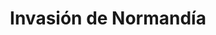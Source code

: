 ﻿---
title: "Invasión de Normandía"
permalink: periodes_664.html
layout: periode
dataInici: 1944-06-06
dataFi: 1944-06-30
sidebar: periodes
pares:
  - 382:
    title: "Operación Overlord"
    dataInici: "(1944-06-06)"
    dataFi: "(1944-08-30)"

fills:
  - 383:
    title: "Día D"
    dataInici: "(1944-06-06)"

jocsPrincipals:
  - title: "Axis & Allies: D-Day"
    bggId: 10081
    dataInici: 
    dataFi: 

  - title: "The Normandy Campaign"
    bggId: 3603
    dataInici: 
    dataFi: 

  - title: "Normandy"
    bggId: 11060
    dataInici: 
    dataFi: 

  - title: "Overlord: 6 juin 1944"
    bggId: 12512
    dataInici: 
    dataFi: 

  - title: "Overlord"
    bggId: 5277
    dataInici: 
    dataFi: 

  - title: "June 6"
    bggId: 8843
    dataInici: 
    dataFi: 

  - title: "Normandie 1944"
    bggId: 9866
    dataInici: 
    dataFi: 

  - title: "Atlantic Wall"
    bggId: 5485
    dataInici: 
    dataFi: 

  - title: "Battle for Normandy"
    bggId: 7230
    dataInici: 
    dataFi: 

  - title: "Overlord: D-Day and the Beachhead Battles"
    bggId: 30507
    dataInici: 
    dataFi: 

jocsEscenaris:
  - title: "Omaha Beachhead"
    bggId: 5239

  - title: "Breakout: Normandy"
    bggId: 730
    dataInici: 1944-06-06
    dataFi: 1944-06-25

  - title: "El Día Más Largo"
    bggId: 18780
    dataInici: 1944-06-06
    dataFi: 1944-06-30

  - title: "Normandy '44"
    bggId: 38718
    dataInici: 1944-06-06
    dataFi: 1944-06-27

  - title: "Operation Dauntless: The Battles for Fontenay and Rauray, France, June 1944"
    bggId: 69234
    dataInici: 
    dataFi: 

  - title: "Lock 'n Load: Band of Heroes"
    bggId: 18460
    dataInici: 
    dataFi: 

  - title: "ASL Deluxe Module 2 - Hedgerow Hell"
    bggId: 5291
    dataInici: 
    dataFi: 

  - title: "ASL Starter Kit Bonus Pack #1 - Beyond the beaches"
    bggId: 59728
    dataInici: 
    dataFi: 

  - title: "Day of Days: The Invasion of Normandy 1944"
    bggId: 160606
    dataInici: 
    dataFi: 

jocsEpoca:
  - title: "Field Commander: Rommel"
    bggId: 28829
    escenari: "D-Day 1944"
    dataInici: 
    dataFi: 

jocsEpocaEscenaris:
---
